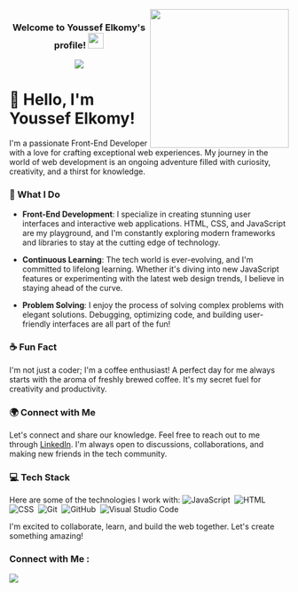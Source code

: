 
<img width="250" align="right" src="https://c.tenor.com/_DOBjnGspYAAAAAM/code-coding.gif">

<h3 align="center">
  Welcome to Youssef Elkomy's profile!
  <img src="https://media.giphy.com/media/hvRJCLFzcasrR4ia7z/giphy.gif" width="28">
</h3>

<!-- Typing SVG by DenverCoder1 - https://github.com/DenverCoder1/readme-typing-svg -->
<p align="center">
  <a href="https://github.com/DenverCoder1/readme-typing-svg"><img src="https://readme-typing-svg.herokuapp.com/?lines=Front-End%20Developer;Always%20learning%20new%20things&font=Fira%20Code&center=true&width=440&height=45&color=f75c7e&vCenter=true&size=22"></a>
  
# 👋 Hello, I'm Youssef Elkomy!

I'm a passionate Front-End Developer with a love for crafting exceptional web experiences. My journey in the world of web development is an ongoing adventure filled with curiosity, creativity, and a thirst for knowledge.

### 🚀 What I Do

- **Front-End Development**: I specialize in creating stunning user interfaces and interactive web applications. HTML, CSS, and JavaScript are my playground, and I'm constantly exploring modern frameworks and libraries to stay at the cutting edge of technology.

- **Continuous Learning**: The tech world is ever-evolving, and I'm committed to lifelong learning. Whether it's diving into new JavaScript features or experimenting with the latest web design trends, I believe in staying ahead of the curve.

- **Problem Solving**: I enjoy the process of solving complex problems with elegant solutions. Debugging, optimizing code, and building user-friendly interfaces are all part of the fun!

### ☕ Fun Fact

I'm not just a coder; I'm a coffee enthusiast! A perfect day for me always starts with the aroma of freshly brewed coffee. It's my secret fuel for creativity and productivity.

### 🌍 Connect with Me

Let's connect and share our knowledge. Feel free to reach out to me through [LinkedIn](https://www.linkedin.com/in/youssef-elkomy-8aab11258/). I'm always open to discussions, collaborations, and making new friends in the tech community.

### 💻 Tech Stack

Here are some of the technologies I work with:
![JavaScript](https://img.shields.io/badge/-JavaScript-05122A?style=flat&logo=javascript)&nbsp;
![HTML](https://img.shields.io/badge/-HTML-05122A?style=flat&logo=HTML5)&nbsp;
![CSS](https://img.shields.io/badge/-CSS-05122A?style=flat&logo=CSS3&logoColor=1572B6)&nbsp;
![Git](https://img.shields.io/badge/-Git-05122A?style=flat&logo=git)&nbsp;
![GitHub](https://img.shields.io/badge/-GitHub-05122A?style=flat&logo=github)&nbsp;
![Visual Studio Code](https://img.shields.io/badge/-Visual%20Studio%20Code-05122A?style=flat&logo=visual-studio-code&logoColor=007ACC)&nbsp;

I'm excited to collaborate, learn, and build the web together. Let's create something amazing!

### Connect with Me :

<a href="https://www.linkedin.com/in/youssef-elkomy-8aab11258/" target="_blank"><img src="https://img.shields.io/badge/-Youssef%20Elkomy-0077B5?style=for-the-badge&logo=Linkedin&logoColor=white"/></a>




<br>
